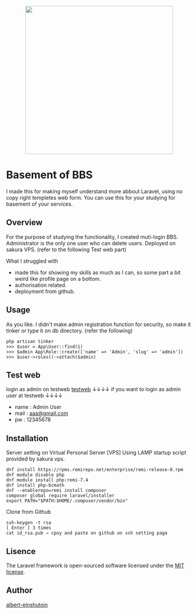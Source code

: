 <p align="center"><a href="https://laravel.com" target="_blank"><img src="https://raw.githubusercontent.com/laravel/art/master/logo-lockup/5%20SVG/2%20CMYK/1%20Full%20Color/laravel-logolockup-cmyk-red.svg" width="400"></a></p>

# Basement of BBS
I made this for making myself understand more abbout Laravel, using no copy right templetes web form.
You can use this for your studying for basement of your services.

## Overview
For the purpose of studying the functionality, I created muti-login BBS.
Administrator is the only one user who can delete users.
Deployed on sakura VPS. (refer to the following Test web part)

What I struggled with
- made this for showing my skills as much as I can, so some part a bit weird like profile page on a bottom.
- authorisation related.
- deployment from github.

## Usage
As you like.
I didn't make admin registration function for security, so make it tinker or type it on db directory. (refer the following)
```
php artisan tinker
>>> $user = App\User::find(1)
>>> $admin App\Role::create(['name' => 'Admin', 'slug' => 'admin'])
>>> $user->roles()->attach($admin)
```

## Test web
login as admin on testweb
[testweb](http://133.125.57.31/laravel_pf/)
↓↓↓↓ if you want to login as admin user at testweb ↓↓↓↓
- name : Admin User
- mail : aaa@gmail.com
- pw : 12345678

## Installation
Server setting on Virtual Personal Server [VPS]
Using LAMP startup script provided by sakura vps.
```
dnf install https://rpms.remirepo.net/enterprise/remi-release-8.rpm
dnf module disable php
dnf module install php:remi-7.4
dnf install php-bcmath
dnf --enablerepo=remi install composer
composer global require laravel/installer
export PATH="$PATH:$HOME/.composer/vendor/bin"
```
Clone from Github
```
ssh-keygen -t rsa
[ Enter ] 3 times
cat id_rsa.pub → cpoy and paste on github on ssh setting paga
```

## Lisence
The Laravel framework is open-sourced software licensed under the [MIT license](https://opensource.org/licenses/MIT).

## Author
[albert-einshutoin](https://github.com/albert-einshutoin)
